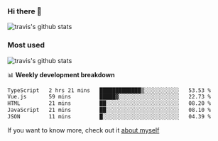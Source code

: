 ### Hi there 👋

<!--
**HondryTravis/HondryTravis** is a ✨ _special_ ✨ repository because its `README.md` (this file) appears on your GitHub profile.

Here are some ideas to get you started:

- 🔭 I’m currently working on ...
- 🌱 I’m currently learning ...
- 👯 I’m looking to collaborate on ...
- 🤔 I’m looking for help with ...
- 💬 Ask me about ...
- 📫 How to reach me: ...
- 😄 Pronouns: ...
- ⚡ Fun fact: ...
-->

![travis's github stats](https://github-readme-stats.vercel.app/api?username=HondryTravis&hide=stars)
### Most used
![travis's github stats](https://github-readme-stats.anuraghazra1.vercel.app/api/top-langs/?username=HondryTravis&layout=compact&hide_title=true)

📊 **Weekly development breakdown**

<!--START_SECTION:waka-->

```txt
TypeScript   2 hrs 21 mins   █████████████▒░░░░░░░░░░░   53.53 %
Vue.js       59 mins         █████▓░░░░░░░░░░░░░░░░░░░   22.73 %
HTML         21 mins         ██░░░░░░░░░░░░░░░░░░░░░░░   08.20 %
JavaScript   21 mins         ██░░░░░░░░░░░░░░░░░░░░░░░   08.10 %
JSON         11 mins         █░░░░░░░░░░░░░░░░░░░░░░░░   04.39 %
```

<!--END_SECTION:waka-->

If you want to know more, check out it [about myself](https://hondrytravis.github.io/)
